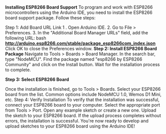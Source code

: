 **Installing ESP8266 Board Support**
To program and work with ESP8266 microcontrollers using the Arduino IDE, you need to install the ESP8266 board support package. Follow these steps:

Step 1: Add Board URL Link
1 . Open Arduino IDE.
2. Go to File > Preferences.
3. In the "Additional Board Manager URLs" field, add the following URL:
bash
**http://arduino.esp8266.com/stable/package_esp8266com_index.json**
Click OK to close the Preferences window.
**Step 2: Install ESP8266 Board Package**
Navigate to Tools > Boards > Board Manager.
In the search bar, type "NodeMCU".
Find the package named "esp8266 by ESP8266 Community" and click on the Install button.
Wait for the installation process to complete.



**Step 3: Select ESP8266 Board** 

Once the installation is finished, go to Tools > Boards.
Select your ESP8266 board from the list. Common options include NodeMCU 1.0, Wemos D1 Mini, etc.
Step 4: Verify Installation
To verify that the installation was successful, connect your ESP8266 board to your computer.
Select the appropriate port from Tools > Port.
Open any example sketch or create a new one.
Upload the sketch to your ESP8266 board.
If the upload process completes without errors, the installation is successful.
You're now ready to develop and upload sketches to your ESP8266 board using the Arduino IDE!
